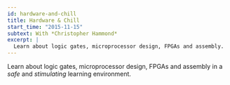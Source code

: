 ```yaml
---
id: hardware-and-chill
title: Hardware & Chill
start_time: "2015-11-15"
subtext: With *Christopher Hammond*
excerpt: |
  Learn about logic gates, microprocessor design, FPGAs and assembly.
---
```


Learn about logic gates, microprocessor design, FPGAs and assembly in a _safe_ and _stimulating_ learning environment.
